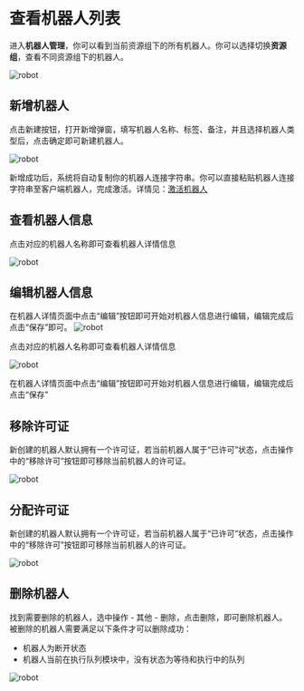 # 查看机器人列表

进入**机器人管理**，你可以看到当前资源组下的所有机器人。你可以选择切换**资源组**，查看不同资源组下的机器人。

 ![robot](https://docimages.blob.core.chinacloudapi.cn/images/Console/robot/robot/%E6%9C%BA%E5%99%A8%E4%BA%BA%E4%B8%BB%E9%A1%B5.png)

## 新增机器人

点击新建按钮，打开新增弹窗，填写机器人名称、标签、备注，并且选择机器人类型后，点击确定即可新建机器人。

 ![robot](https://docimages.blob.core.chinacloudapi.cn/images/Console/robot/addrobot.png)

 新增成功后，系统将自动复制你的机器人连接字符串。你可以直接粘贴机器人连接字符串至客户端机器人，完成激活。详情见：[激活机器人](../../../Robot/license.md)

## 查看机器人信息

点击对应的机器人名称即可查看机器人详情信息

 ![robot](https://docimages.blob.core.chinacloudapi.cn/images/Console/robot/robot/%E6%9F%A5%E7%9C%8B%E5%8F%8A%E7%BC%96%E8%BE%91%E6%9C%BA%E5%99%A8%E4%BA%BA%E8%AF%A6%E6%83%85-1.png)

## 编辑机器人信息

在机器人详情页面中点击“编辑”按钮即可开始对机器人信息进行编辑，编辑完成后点击“保存”即可。
![robot](https://docimages.blob.core.chinacloudapi.cn/images/Console/robot/robot/%E6%9F%A5%E7%9C%8B%E5%8F%8A%E7%BC%96%E8%BE%91%E6%9C%BA%E5%99%A8%E4%BA%BA%E8%AF%A6%E6%83%85-2.png)

点击对应的机器人名称即可查看机器人详情信息

 ![robot](https://docimages.blob.core.chinacloudapi.cn/images/Console/robot/editrobot.png)

在机器人详情页面中点击“编辑”按钮即可开始对机器人信息进行编辑，编辑完成后点击“保存”

## 移除许可证

新创建的机器人默认拥有一个许可证，若当前机器人属于“已许可”状态，点击操作中的“移除许可”按钮即可移除当前机器人的许可证。

 ![robot](https://docimages.blob.core.chinacloudapi.cn/images/Console/robot/robot/%E7%A7%BB%E9%99%A4%E8%AE%B8%E5%8F%AF%E8%AF%81.png)

## 分配许可证

新创建的机器人默认拥有一个许可证，若当前机器人属于“已许可”状态，点击操作中的“移除许可”按钮即可移除当前机器人的许可证。

 ![robot](https://docimages.blob.core.chinacloudapi.cn/images/Console/robot/robot/%E7%A7%BB%E9%99%A4%E8%AE%B8%E5%8F%AF%E8%AF%81.png)

## 删除机器人

找到需要删除的机器人，选中操作 - 其他 - 删除，点击删除，即可删除机器人。 被删除的机器人需要满足以下条件才可以删除成功：

- 机器人为断开状态
- 机器人当前在执行队列模块中，没有状态为等待和执行中的队列

 ![robot](https://docimages.blob.core.chinacloudapi.cn/images/Console/robot/robot/%E5%88%A0%E9%99%A4%E6%9C%BA%E5%99%A8%E4%BA%BA.png)
